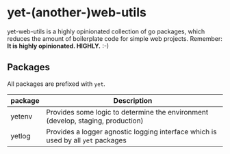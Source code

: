 # yet-(another-)web-utils

yet-web-utils is a highly opinionated collection of go packages, which reduces the amount of boilerplate code for simple web projects.
Remember: **It is highly opinionated. HIGHLY.** :-)

## Packages

All packages are prefixed with `yet`.

| package | Description |
| ------- | ----------- |
| yetenv | Provides some logic to determine the environment (develop, staging, production) |
| yetlog | Provides a logger agnostic logging interface which is used by all `yet` packages |
 